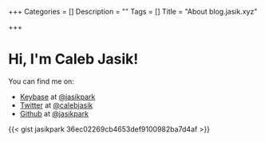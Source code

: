 +++
Categories = []
Description = ""
Tags = []
Title = "About blog.jasik.xyz"

+++

# Hi, I'm Caleb Jasik!

You can find me on:

- [Keybase](https://keybase.io) at [@jasikpark](https://keybase.io/jasikpark)
- [Twitter](https://twitter.com) at [@calebjasik](htttps://twitter.com/calebjasik)
- [Github](https://github.com) at [@jasikpark](https://github.com/jasikpark)

{{< gist jasikpark 36ec02269cb4653def9100982ba7d4af >}}